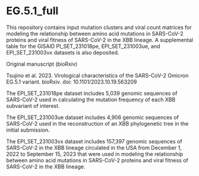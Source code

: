 # EG.5.1_full
This repository contains input mutation clusters and viral count matrices for modeling the relationship between amino acid mutations in SARS-CoV-2 proteins and viral fitness of SARS-CoV-2 in the XBB lineage. A supplemental table for the GISAID PI_SET_231018pe, EPI_SET_231003ue, and EPI_SET_231003vx datasets is also deposited.

Original manuscript (bioRxiv)

Tsujino et al. 2023. Virological characteristics of the SARS-CoV-2 Omicron EG.5.1 variant. bioRxiv. doi: 10.1101/2023.10.19.563209

The EPI_SET_231018pe dataset includes 5,039 genomic sequences of SARS-CoV-2 used in calculating the mutation frequency of each XBB subvariant of interest.

The EPI_SET_231003ue dataset includes 4,906 genomic sequences of SARS-CoV-2 used in the reconstruction of an XBB phylogenetic tree in the initial submission.

The EPI_SET_231003vx dataset includes 157,397 genomic sequences of SARS-CoV-2 in the XBB lineage circulated in the USA from December 1, 2022 to September 15, 2023 that were used in modeling the relationship between amino acid mutations in SARS-CoV-2 proteins and viral fitness of SARS-CoV-2 in the XBB lineage.
